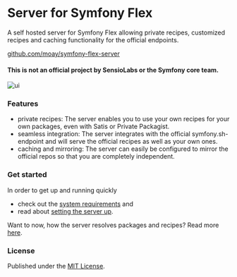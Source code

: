 # Server for Symfony Flex

A self hosted server for Symfony Flex allowing private recipes, customized recipes and caching functionality for the official endpoints.

[github.com/moay/symfony-flex-server](https://github.com/moay/symfony-flex-server)

#### This is not an official project by SensioLabs or the Symfony core team.

![ui](https://user-images.githubusercontent.com/3605512/36627099-eb239f48-193d-11e8-919a-d98003696d7b.png)

### Features

* private recipes: The server enables you to use your own recipes for your own packages, even with Satis or Private Packagist.
* seamless integration: The server integrates with the official symfony.sh-endpoint and will serve the official recipes as well as your own ones.
* caching and mirroring: The server can easily be configured to mirror the official repos so that you are completely independent.

### Get started

In order to get up and running quickly

* check out the [system requirements](topics/prerequisites.md) and
* read about [setting the server up](topics/setup.md).

Want to now, how the server resolves packages and recipes? Read more [here](topics/recipes.md).

### License

Published under the [MIT License](https://github.com/moay/symfony-flex-server/blob/master/LICENSE).

